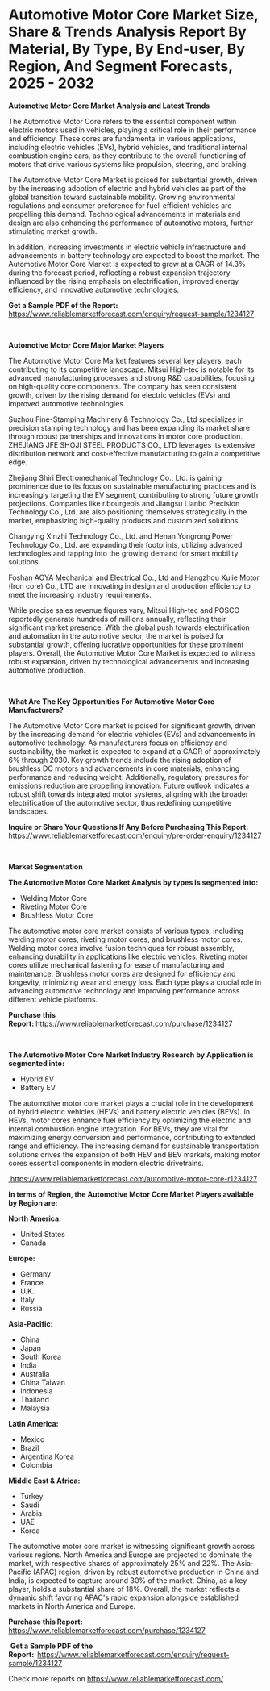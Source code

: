 <p><h1>Automotive Motor Core Market Size, Share & Trends Analysis Report By Material, By Type, By End-user, By Region, And Segment Forecasts, 2025 - 2032</h1></p><p><strong>Automotive Motor Core Market Analysis and Latest Trends</strong></p>
<p><p>The Automotive Motor Core refers to the essential component within electric motors used in vehicles, playing a critical role in their performance and efficiency. These cores are fundamental in various applications, including electric vehicles (EVs), hybrid vehicles, and traditional internal combustion engine cars, as they contribute to the overall functioning of motors that drive various systems like propulsion, steering, and braking.</p><p>The Automotive Motor Core Market is poised for substantial growth, driven by the increasing adoption of electric and hybrid vehicles as part of the global transition toward sustainable mobility. Growing environmental regulations and consumer preference for fuel-efficient vehicles are propelling this demand. Technological advancements in materials and design are also enhancing the performance of automotive motors, further stimulating market growth.</p><p>In addition, increasing investments in electric vehicle infrastructure and advancements in battery technology are expected to boost the market. The Automotive Motor Core Market is expected to grow at a CAGR of 14.3% during the forecast period, reflecting a robust expansion trajectory influenced by the rising emphasis on electrification, improved energy efficiency, and innovative automotive technologies.</p></p>
<p><strong>Get a Sample PDF of the Report:&nbsp;</strong> <a href="https://www.reliablemarketforecast.com/enquiry/request-sample/1234127?utm_campaign=2413&utm_medium=2&utm_source=Github&utm_content=ia&utm_term=31032025&utm_id=automotive-motor-core">https://www.reliablemarketforecast.com/enquiry/request-sample/1234127</a></p>
<p>&nbsp;</p>
<p><strong>Automotive Motor Core Major Market Players</strong></p>
<p><p>The Automotive Motor Core Market features several key players, each contributing to its competitive landscape. Mitsui High-tec is notable for its advanced manufacturing processes and strong R&D capabilities, focusing on high-quality core components. The company has seen consistent growth, driven by the rising demand for electric vehicles (EVs) and improved automotive technologies.</p><p>Suzhou Fine-Stamping Machinery & Technology Co., Ltd specializes in precision stamping technology and has been expanding its market share through robust partnerships and innovations in motor core production. ZHEJIANG JFE SHOJI STEEL PRODUCTS CO., LTD leverages its extensive distribution network and cost-effective manufacturing to gain a competitive edge.</p><p>Zhejiang Shiri Electromechanical Technology Co., Ltd. is gaining prominence due to its focus on sustainable manufacturing practices and is increasingly targeting the EV segment, contributing to strong future growth projections. Companies like r.bourgeois and Jiangsu Lianbo Precision Technology Co., Ltd. are also positioning themselves strategically in the market, emphasizing high-quality products and customized solutions.</p><p>Changying Xinzhi Technology Co., Ltd. and Henan Yongrong Power Technology Co., Ltd. are expanding their footprints, utilizing advanced technologies and tapping into the growing demand for smart mobility solutions.</p><p>Foshan AOYA Mechanical and Electrical Co., Ltd and Hangzhou Xulie Motor (Iron core) Co., LTD are innovating in design and production efficiency to meet the increasing industry requirements. </p><p>While precise sales revenue figures vary, Mitsui High-tec and POSCO reportedly generate hundreds of millions annually, reflecting their significant market presence. With the global push towards electrification and automation in the automotive sector, the market is poised for substantial growth, offering lucrative opportunities for these prominent players. Overall, the Automotive Motor Core Market is expected to witness robust expansion, driven by technological advancements and increasing automotive production.</p></p>
<p>&nbsp;</p>
<p><strong>What Are The Key Opportunities For Automotive Motor Core Manufacturers?</strong></p>
<p><p>The Automotive Motor Core market is poised for significant growth, driven by the increasing demand for electric vehicles (EVs) and advancements in automotive technology. As manufacturers focus on efficiency and sustainability, the market is expected to expand at a CAGR of approximately 6% through 2030. Key growth trends include the rising adoption of brushless DC motors and advancements in core materials, enhancing performance and reducing weight. Additionally, regulatory pressures for emissions reduction are propelling innovation. Future outlook indicates a robust shift towards integrated motor systems, aligning with the broader electrification of the automotive sector, thus redefining competitive landscapes.</p></p>
<p><strong>Inquire or Share Your Questions If Any Before Purchasing This Report:</strong> <a href="https://www.reliablemarketforecast.com/enquiry/pre-order-enquiry/1234127?utm_campaign=2413&utm_medium=2&utm_source=Github&utm_content=ia&utm_term=31032025&utm_id=automotive-motor-core">https://www.reliablemarketforecast.com/enquiry/pre-order-enquiry/1234127</a></p>
<p>&nbsp;</p>
<p><strong>Market Segmentation</strong></p>
<p><strong>The Automotive Motor Core Market Analysis by types is segmented into:</strong></p>
<p><ul><li>Welding Motor Core</li><li>Riveting Motor Core</li><li>Brushless Motor Core</li></ul></p>
<p><p>The automotive motor core market consists of various types, including welding motor cores, riveting motor cores, and brushless motor cores. Welding motor cores involve fusion techniques for robust assembly, enhancing durability in applications like electric vehicles. Riveting motor cores utilize mechanical fastening for ease of manufacturing and maintenance. Brushless motor cores are designed for efficiency and longevity, minimizing wear and energy loss. Each type plays a crucial role in advancing automotive technology and improving performance across different vehicle platforms.</p></p>
<p><strong>Purchase this Report:&nbsp;</strong><a href="https://www.reliablemarketforecast.com/purchase/1234127?utm_campaign=2413&utm_medium=2&utm_source=Github&utm_content=ia&utm_term=31032025&utm_id=automotive-motor-core">https://www.reliablemarketforecast.com/purchase/1234127</a></p>
<p>&nbsp;</p>
<p><strong>The Automotive Motor Core Market Industry Research by Application is segmented into:</strong></p>
<p><ul><li>Hybrid EV</li><li>Battery EV</li></ul></p>
<p><p>The automotive motor core market plays a crucial role in the development of hybrid electric vehicles (HEVs) and battery electric vehicles (BEVs). In HEVs, motor cores enhance fuel efficiency by optimizing the electric and internal combustion engine integration. For BEVs, they are vital for maximizing energy conversion and performance, contributing to extended range and efficiency. The increasing demand for sustainable transportation solutions drives the expansion of both HEV and BEV markets, making motor cores essential components in modern electric drivetrains.</p></p>
<p><a href="https://www.reliablemarketforecast.com/automotive-motor-core-r1234127?utm_campaign=2413&utm_medium=2&utm_source=Github&utm_content=ia&utm_term=31032025&utm_id=automotive-motor-core">&nbsp;https://www.reliablemarketforecast.com/automotive-motor-core-r1234127</a></p>
<p><strong>In terms of Region, the Automotive Motor Core Market Players available by Region are:</strong></p>
<p>
    <p> <strong> North America: </strong>
        <ul>
            <li>United States</li>
            <li>Canada</li>
        </ul>
        </p> 
    <p> <strong> Europe: </strong>
        <ul>
            <li>Germany</li>
            <li>France</li>
            <li>U.K.</li>
            <li>Italy</li>
            <li>Russia</li>
        </ul>
        </p> 
    <p> <strong> Asia-Pacific: </strong>
        <ul>
            <li>China</li>
            <li>Japan</li>
            <li>South Korea</li>
            <li>India</li>
            <li>Australia</li>
            <li>China Taiwan</li>
            <li>Indonesia</li>
            <li>Thailand</li>
            <li>Malaysia</li>
        </ul>
        </p> 
    <p> <strong> Latin America: </strong>
        <ul>
            <li>Mexico</li>
            <li>Brazil</li>
            <li>Argentina Korea</li>
            <li>Colombia</li>
        </ul>
        </p> 
    <p> <strong> Middle East & Africa: </strong>
        <ul>
            <li>Turkey</li>
            <li>Saudi</li>
            <li>Arabia</li>
            <li>UAE</li>
            <li>Korea</li>
        </ul>
    </p>
    </p>
<p><p>The automotive motor core market is witnessing significant growth across various regions. North America and Europe are projected to dominate the market, with respective shares of approximately 25% and 22%. The Asia-Pacific (APAC) region, driven by robust automotive production in China and India, is expected to capture around 30% of the market. China, as a key player, holds a substantial share of 18%. Overall, the market reflects a dynamic shift favoring APAC's rapid expansion alongside established markets in North America and Europe.</p></p>
<p><strong>Purchase this Report: </strong><a href="https://www.reliablemarketforecast.com/purchase/1234127?utm_campaign=2413&utm_medium=2&utm_source=Github&utm_content=ia&utm_term=31032025&utm_id=automotive-motor-core">https://www.reliablemarketforecast.com/purchase/1234127</a></p>
<p>&nbsp;<strong>Get a Sample PDF of the Report:&nbsp;&nbsp;</strong><a href="https://www.reliablemarketforecast.com/enquiry/request-sample/1234127?utm_campaign=2413&utm_medium=2&utm_source=Github&utm_content=ia&utm_term=31032025&utm_id=automotive-motor-core">https://www.reliablemarketforecast.com/enquiry/request-sample/1234127</a></p>
<p><strong></strong></p>
<p>Check more reports on <a href="https://www.reliablemarketforecast.com/?utm_campaign=2413&utm_medium=2&utm_source=Github&utm_content=ia&utm_term=31032025&utm_id=automotive-motor-core">https://www.reliablemarketforecast.com/</a></p>